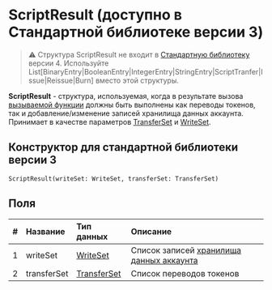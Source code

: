 # ScriptResult (доступно в Стандартной библиотеке версии 3)

> :warning: Структура ScriptResult не входит в [Стандартную библиотеку](/ru/ride/script/standard-library) версии 4. Используйте List[BinaryEntry|BooleanEntry|IntegerEntry|StringEntry|ScriptTranfer|Issue|Reissue|Burn] вместо этой структуры.

**ScriptResult** - cтруктура, используемая, когда в результате вызова [вызываемой функции](/ru/ride/functions/callable-function) должны быть выполнены как переводы токенов, так и добавление/изменение записей хранилища данных аккаунта. Принимает в качестве параметров [TransferSet](/ru/ride/structures/script-results/transfer-set) и [WriteSet](/ru/ride/structures/script-results/write-set).

## Конструктор для стандартной библиотеки версии 3

``` ride
ScriptResult(writeSet: WriteSet, transferSet: TransferSet)
```

## Поля

|   #   | Название | Тип данных | Описание |
| :--- | :--- | :--- | :--- |
| 1 | writeSet | [WriteSet](/ru/ride/structures/common-structures/write-set) | Список записей [хранилища данных аккаунта](/ru/blockchain/account/account-data-storage) |
| 2 | transferSet | [TransferSet](/ru/ride/structures/common-structures/transfer-set) | Список переводов токенов |

